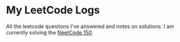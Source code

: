 # My LeetCode Logs

All the leetcode questions I've answered and notes on solutions. 
I am currently solving the [NeetCode 150](https://neetcode.io/practice). 